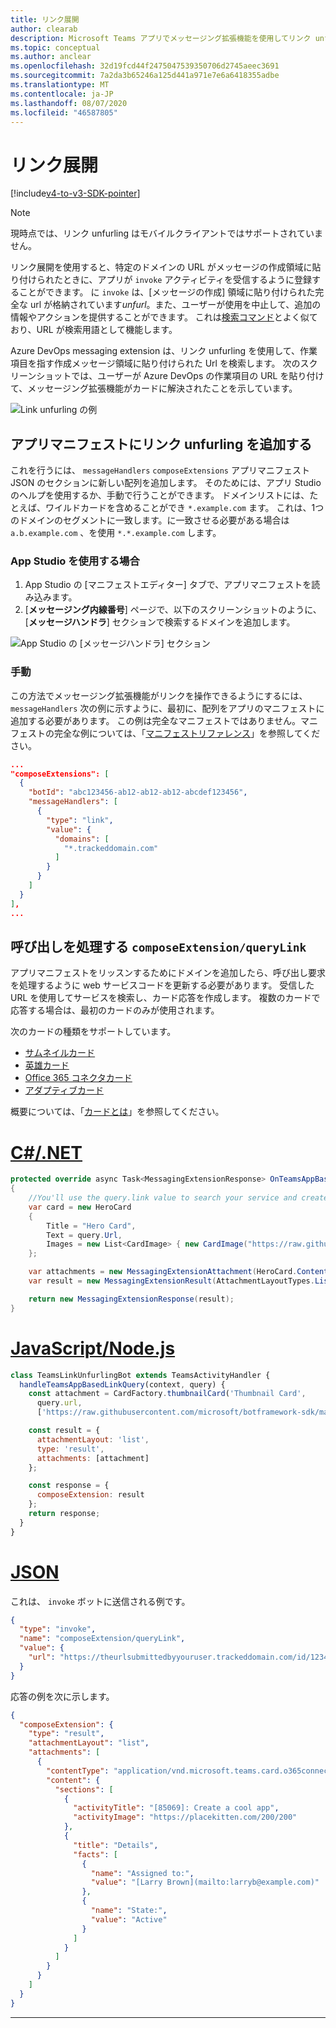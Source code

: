 ```yaml
---
title: リンク展開
author: clearab
description: Microsoft Teams アプリでメッセージング拡張機能を使用してリンク unfurling を実行する方法について説明します。
ms.topic: conceptual
ms.author: anclear
ms.openlocfilehash: 32d19fcd44f2475047539350706d2745aeec3691
ms.sourcegitcommit: 7a2da3b65246a125d441a971e7e6a6418355adbe
ms.translationtype: MT
ms.contentlocale: ja-JP
ms.lasthandoff: 08/07/2020
ms.locfileid: "46587805"
---
```

# <a name="link-unfurling"></a>リンク展開

[!include[v4-to-v3-SDK-pointer](~/includes/v4-to-v3-pointer-me.md)]

> [!NOTE]
> 現時点では、リンク unfurling はモバイルクライアントではサポートされていません。

リンク展開を使用すると、特定のドメインの URL がメッセージの作成領域に貼り付けられたときに、アプリが `invoke` アクティビティを受信するように登録することができます。 に `invoke` は、[メッセージの作成] 領域に貼り付けられた完全な url が格納されています*unfurl*。また、ユーザーが使用を中止して、追加の情報やアクションを提供することができます。 これは[検索コマンド](~/messaging-extensions/how-to/search-commands/define-search-command.md)とよく似ており、URL が検索用語として機能します。

Azure DevOps messaging extension は、リンク unfurling を使用して、作業項目を指す作成メッセージ領域に貼り付けられた Url を検索します。 次のスクリーンショットでは、ユーザーが Azure DevOps の作業項目の URL を貼り付けて、メッセージング拡張機能がカードに解決されたことを示しています。

![Link unfurling の例](~/assets/images/compose-extensions/messagingextensions_linkunfurling.png)

## <a name="add-link-unfurling-to-your-app-manifest"></a>アプリマニフェストにリンク unfurling を追加する

これを行うには、 `messageHandlers` `composeExtensions` アプリマニフェスト JSON のセクションに新しい配列を追加します。 そのためには、アプリ Studio のヘルプを使用するか、手動で行うことができます。 ドメインリストには、たとえば、ワイルドカードを含めることができ `*.example.com` ます。 これは、1つのドメインのセグメントに一致します。に一致させる必要がある場合は `a.b.example.com` 、を使用 `*.*.example.com` します。

### <a name="using-app-studio"></a>App Studio を使用する場合

1. App Studio の [マニフェストエディター] タブで、アプリマニフェストを読み込みます。
1. [**メッセージング内線番号**] ページで、以下のスクリーンショットのように、[**メッセージハンドラ**] セクションで検索するドメインを追加します。

![App Studio の [メッセージハンドラ] セクション](~/assets/images/link-unfurling.png)

### <a name="manually"></a>手動

この方法でメッセージング拡張機能がリンクを操作できるようにするには、 `messageHandlers` 次の例に示すように、最初に、配列をアプリのマニフェストに追加する必要があります。 この例は完全なマニフェストではありません。マニフェストの完全な例については、「[マニフェストリファレンス](~/resources/schema/manifest-schema.md)」を参照してください。

```json
...
"composeExtensions": [
  {
    "botId": "abc123456-ab12-ab12-ab12-abcdef123456",
    "messageHandlers": [
      {
        "type": "link",
        "value": {
          "domains": [
            "*.trackeddomain.com"
          ]
        }
      }
    ]
  }
],
...
```

## <a name="handle-the-composeextensionquerylink-invoke"></a>呼び出しを処理する `composeExtension/queryLink`

アプリマニフェストをリッスンするためにドメインを追加したら、呼び出し要求を処理するように web サービスコードを更新する必要があります。 受信した URL を使用してサービスを検索し、カード応答を作成します。 複数のカードで応答する場合は、最初のカードのみが使用されます。

次のカードの種類をサポートしています。

* [サムネイルカード](~/task-modules-and-cards/cards/cards-reference.md#thumbnail-card)
* [英雄カード](~/task-modules-and-cards/cards/cards-reference.md#hero-card)
* [Office 365 コネクタカード](~/task-modules-and-cards/cards/cards-reference.md#office-365-connector-card)
* [アダプティブカード](~/task-modules-and-cards/cards/cards-reference.md#adaptive-card)

概要については、「[カードとは](~/task-modules-and-cards/what-are-cards.md)」を参照してください。

# <a name="cnet"></a>[C#/.NET](#tab/dotnet)

```csharp
protected override async Task<MessagingExtensionResponse> OnTeamsAppBasedLinkQueryAsync(ITurnContext<IInvokeActivity> turnContext, AppBasedLinkQuery query, CancellationToken cancellationToken)
{
    //You'll use the query.link value to search your service and create a card response
    var card = new HeroCard
    {
        Title = "Hero Card",
        Text = query.Url,
        Images = new List<CardImage> { new CardImage("https://raw.githubusercontent.com/microsoft/botframework-sdk/master/icon.png") },
    };

    var attachments = new MessagingExtensionAttachment(HeroCard.ContentType, null, card);
    var result = new MessagingExtensionResult(AttachmentLayoutTypes.List, "result", new[] { attachments }, null, "test unfurl");

    return new MessagingExtensionResponse(result);
}
```

# <a name="javascriptnodejs"></a>[JavaScript/Node.js](#tab/javascript)

```javascript
class TeamsLinkUnfurlingBot extends TeamsActivityHandler {
  handleTeamsAppBasedLinkQuery(context, query) {
    const attachment = CardFactory.thumbnailCard('Thumbnail Card',
      query.url,
      ['https://raw.githubusercontent.com/microsoft/botframework-sdk/master/icon.png']);

    const result = {
      attachmentLayout: 'list',
      type: 'result',
      attachments: [attachment]
    };

    const response = {
      composeExtension: result
    };
    return response;
  }
}
```

# <a name="json"></a>[JSON](#tab/json)

これは、 `invoke` ボットに送信される例です。

```json
{
  "type": "invoke",
  "name": "composeExtension/queryLink",
  "value": {
    "url": "https://theurlsubmittedbyyouruser.trackeddomain.com/id/1234"
  }
}
```

応答の例を次に示します。

```json
{
  "composeExtension": {
    "type": "result",
    "attachmentLayout": "list",
    "attachments": [
      {
        "contentType": "application/vnd.microsoft.teams.card.o365connector",
        "content": {
          "sections": [
            {
              "activityTitle": "[85069]: Create a cool app",
              "activityImage": "https://placekitten.com/200/200"
            },
            {
              "title": "Details",
              "facts": [
                {
                  "name": "Assigned to:",
                  "value": "[Larry Brown](mailto:larryb@example.com)"
                },
                {
                  "name": "State:",
                  "value": "Active"
                }
              ]
            }
          ]
        }
      }
    ]
  }
}
```

* * *
